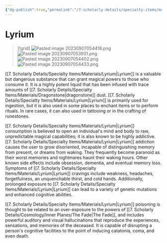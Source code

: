```yaml
---
{"dg-publish":true,"permalink":"/7-scholarly-details/specialty-items/materials/lyrium/","noteIcon":""}
---
```


# Lyrium

>[!grid]
>![Pasted image 20230907054418.png](/img/user/x.%20Assets/Attachments/Pasted%20image%2020230907054418.png)
>![Pasted image 20230907053931.png](/img/user/x.%20Assets/Attachments/Pasted%20image%2020230907053931.png)
>![Pasted image 20230907054402.png](/img/user/x.%20Assets/Attachments/Pasted%20image%2020230907054402.png)
>![Pasted image 20230907054433.png](/img/user/x.%20Assets/Attachments/Pasted%20image%2020230907054433.png)

[[7. Scholarly Details/Specialty Items/Materials/Lyrium\|Lyrium]] is a valuable but dangerous substance that can grant magical powers to those who consume it. It is a highly potent liquid that has been infused with trace amounts of [[7. Scholarly Details/Specialty Items/Materials/Dragonstone\|dragonstone]] dust. [[7. Scholarly Details/Specialty Items/Materials/Lyrium\|Lyrium]] is primarily used for ingestion, but it is also used in some places to enchant items or to perform rituals. In rare cases, it can also used in tattooing or in the crafting of runestones.

[[7. Scholarly Details/Specialty Items/Materials/Lyrium\|Lyrium]] consumption is believed to open an individual's mind and body to raw, unpredictable magical capabilities; it is also known to be highly addictive. [[7. Scholarly Details/Specialty Items/Materials/Lyrium\|Lyrium]] addiction causes the user to grow disoriented, incapable of distinguishing memory from present, or dreams from waking. They frequently become paranoid as their worst memories and nightmares haunt their waking hours. Other known side effects include obsession, dementia, and eventual memory loss. Symptoms of [[7. Scholarly Details/Specialty Items/Materials/Lyrium\|Lyrium]] cravings include weakness, headaches, forgetfulness, an unquenchable thirst, and cold hands. Additionally, prolonged exposure to [[7. Scholarly Details/Specialty Items/Materials/Lyrium\|Lyrium]] can lead to a variety of genetic mutations and enhanced cognitive abilities. 

[[7. Scholarly Details/Specialty Items/Materials/Lyrium\|Lyrium]] poisoning is thought to be related to an over-exposure to the powers of [[7. Scholarly Details/Cosmology/Inner Planes/The Fade\|The Fade]], and includes powerful auditory and visual hallucinations that reproduce the experiences, sensations, and memories of the deceased. It is capable of disrupting a person's cognitive facilities to the point of inducing catatonia, coma, and even death. 






